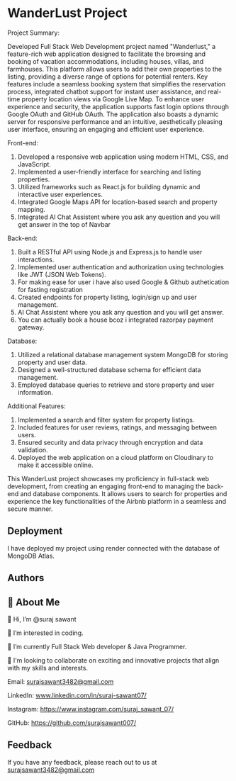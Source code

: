 # WanderLust Project

Project Summary:

Developed Full Stack Web Development project named "Wanderlust," a feature-rich web application designed to facilitate the browsing and booking of vacation accommodations, including houses, villas, and farmhouses. This platform allows users to add their own properties to the listing, providing a diverse range of options for potential renters. Key features include a seamless booking system that simplifies the reservation process, integrated chatbot support for instant user assistance, and real-time property location views via Google Live Map. To enhance user experience and security, the application supports fast login options through Google OAuth and GitHub OAuth. The application also boasts a dynamic server for responsive performance and an intuitive, aesthetically pleasing user interface, ensuring an engaging and efficient user experience.

Front-end:
1. Developed a responsive web application using modern HTML, CSS, and JavaScript.
2. Implemented a user-friendly interface for searching and listing properties.
3. Utilized frameworks such as React.js for building dynamic and interactive user experiences.
4. Integrated Google Maps API for location-based search and property mapping.
5. Integrated AI Chat Assistent where you ask any question and you will get answer in the top of Navbar 

Back-end:
1. Built a RESTful API using Node.js and Express.js to handle user interactions.
2. Implemented user authentication and authorization using technologies like JWT (JSON Web Tokens).
3. For making ease for user i have also used Google & Github authetication for fasting registration
4. Created endpoints for property listing, login/sign up and user management.
5. AI Chat Assistent where you ask any question and you will get answer.
6. You can actually book a house bcoz i integrated razorpay payment gateway.

Database:
1. Utilized a relational database management system MongoDB for storing property and user data.
2. Designed a well-structured database schema for efficient data management.
3. Employed database queries to retrieve and store property and user information.

Additional Features:
1. Implemented a search and filter system for property listings.
2. Included features for user reviews, ratings, and messaging between users.
3. Ensured security and data privacy through encryption and data validation.
4. Deployed the web application on a cloud platform on Cloudinary to make it accessible online.

This WanderLust project showcases my proficiency in full-stack web development, from creating an engaging front-end to managing the back-end and database components. It allows users to search for properties and experience the key functionalities of the Airbnb platform in a seamless and secure manner.

## Deployment

I have deployed my project using render connected with the database of MongoDB Atlas.

## Authors

## 🚀 About Me
👋 Hi, I’m @suraj sawant

👀 I’m interested in coding.
 
🌱 I’m currently Full Stack Web developer & Java Programmer.

💞️ I'm looking to collaborate on exciting and innovative projects that align with my skills and interests.

Email: surajsawant3482@gmail.com

LinkedIn: www.linkedin.com/in/suraj-sawant07/

Instagram: https://www.instagram.com/suraj_sawant_07/

GitHub: https://github.com/surajsawant007/

## Feedback

If you have any feedback, please reach out to us at surajsawant3482@gmail.com

